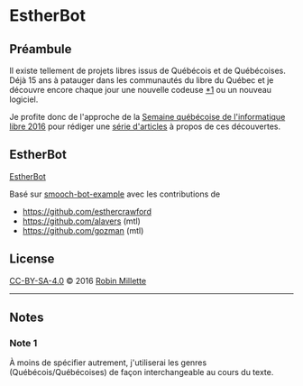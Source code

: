 # EstherBot

## Préambule
Il existe tellement de projets libres issus de Québécois et de Québécoises.
Déjà 15 ans à patauger dans les communautés du libre du Québec et
je découvre encore chaque jour une nouvelle codeuse [*1][] ou un nouveau logiciel.

Je profite donc de l'approche de la
[Semaine québécoise de l'informatique libre 2016][SQIL] pour rédiger
une [série d'articles](.) à propos de ces découvertes.

## EstherBot
[EstherBot][]

Basé sur [smooch-bot-example] avec les contributions de
* https://github.com/esthercrawford
* https://github.com/alavers (mtl)
* https://github.com/gozman (mtl)

## License
[CC-BY-SA-4.0][] © 2016 [Robin Millette][]

------

## Notes
### Note 1
À moins de spécifier autrement, j'utiliserai les genres (Québécois/Québécoises)
de façon interchangeable au cours du texte.

[*1]: #note-1
[SQIL]: <http://2016.sqil.info/>
[CC-BY-SA-4.0]: cc-by-sa.md
[Robin Millette]: <http://robin.millette.info/>
[EstherBot]: <https://github.com/esthercrawford/EstherBot>
[smooch-bot-example]: <https://github.com/alavers/smooch-bot-example>

